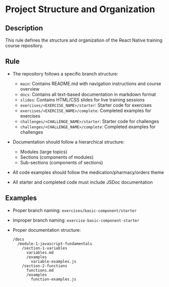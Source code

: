 # Project Structure and Organization

## Description
This rule defines the structure and organization of the React Native training course repository.

## Rule
- The repository follows a specific branch structure:
  - `main`: Contains README.md with navigation instructions and course overview
  - `docs`: Contains all text-based documentation in markdown format
  - `slides`: Contains HTML/CSS slides for live training sessions
  - `exercises/<EXERCISE_NAME>/starter`: Starter code for exercises
  - `exercises/<EXERCISE_NAME>/complete`: Completed examples for exercises
  - `challenges/<CHALLENGE_NAME>/starter`: Starter code for challenges
  - `challenges/<CHALLENGE_NAME>/complete`: Completed examples for challenges

- Documentation should follow a hierarchical structure:
  - Modules (large topics)
  - Sections (components of modules)
  - Sub-sections (components of sections)

- All code examples should follow the medication/pharmacy/orders theme
- All starter and completed code must include JSDoc documentation

## Examples
- Proper branch naming: `exercises/basic-component/starter`
- Improper branch naming: `exercise-basic-component-starter`

- Proper documentation structure:
  ```
  /docs
    /module-1-javascript-fundamentals
      /section-1-variables
        variables.md
        /examples
          variable-examples.js
      /section-2-functions
        functions.md
        /examples
          function-examples.js
  ``` 